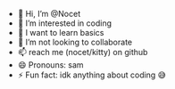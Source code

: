 - 👋 Hi, I’m @Nocet
- 👀 I’m interested in coding 
- 🌱 I want to learn basics 
- 💞️ I’m not looking to collaborate
- 📫 reach me (nocet/kitty) on github
- 😄 Pronouns: sam
- ⚡ Fun fact: idk anything about coding 😅

<!---
Nocet/Nocet is a ✨ special ✨ repository because its `README.md` (this file) appears on your GitHub profile.
You can click the Preview link to take a look at your changes.
--->
